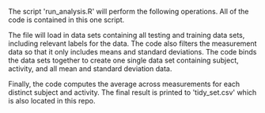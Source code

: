 The script 'run_analysis.R' will perform the following operations. All of the code is contained in this one script.

The file will load in data sets containing all testing and training data sets, including relevant labels for the data. The code also filters the measurement data so that it only includes means and standard deviations. The code binds the data sets together to create one single data set containing subject, activity, and all mean and standard deviation data.

Finally, the code computes the average across measurements for each distinct subject and activity. The final result is printed to 'tidy_set.csv' which is also located in this repo.
